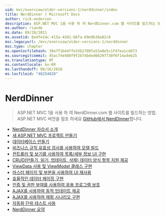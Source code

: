 ```yaml
---
uid: mvc/overview/older-versions-1/nerddinner/index
title: NerdDinner | Microsoft Docs
author: rick-anderson
description: ASP.NET MVC 1을 사용 하 여 NerdDinner.com 웹 사이트를 빌드하는 방법. ASP.NET MVC 3 버전의 경우 GitHub에서 nerddinner를 방문 합니다.
ms.author: riande
ms.date: 09/28/2011
ms.assetid: 6edfe14c-415a-4281-b6fa-69e9b38a82c8
msc.legacyurl: /mvc/overview/older-versions-1/nerddinner
msc.type: chapter
ms.openlocfilehash: 39a7f1b44ffe33b27097a53a8e5c1f47ea1cdd73
ms.sourcegitcommit: 45ac74e400f9f2b7dbded66297730f6f14a4eb25
ms.translationtype: MT
ms.contentlocale: ko-KR
ms.lasthandoff: 08/16/2018
ms.locfileid: "48254828"
---
```

<a name="nerddinner"></a>NerdDinner
====================
> ASP.NET MVC 1을 사용 하 여 NerdDinner.com 웹 사이트를 빌드하는 방법. ASP.NET MVC 버전을 참조 하세요 [GitHub에서 NerdDinner](https://github.com/AspNetMVPSamples/NerdDinner)합니다.


- [NerdDinner 자습서 소개](introducing-the-nerddinner-tutorial.md)
- [새 ASP.NET MVC 프로젝트 만들기](create-a-new-aspnet-mvc-project.md)
- [데이터베이스 만들기](create-a-database.md)
- [비즈니스 규칙 유효성 검사를 사용하여 모델 빌드](build-a-model-with-business-rule-validations.md)
- [컨트롤러 및 보기를 사용하여 목록/세부 정보 UI 구현](use-controllers-and-views-to-implement-a-listingdetails-ui.md)
- [CRUD(만들기, 읽기, 업데이트, 삭제) 데이터 양식 항목 지원 제공](provide-crud-create-read-update-delete-data-form-entry-support.md)
- [ViewData 사용 및 ViewModel 클래스 구현](use-viewdata-and-implement-viewmodel-classes.md)
- [마스터 페이지 및 부분을 사용하여 UI 재사용](re-use-ui-using-master-pages-and-partials.md)
- [효율적인 데이터 페이징 구현](implement-efficient-data-paging.md)
- [인증 및 권한 부여를 사용하여 응용 프로그램 보호](secure-applications-using-authentication-and-authorization.md)
- [AJAX를 사용하여 동적 업데이트 제공](use-ajax-to-deliver-dynamic-updates.md)
- [AJAX를 사용하여 매핑 시나리오 구현](use-ajax-to-implement-mapping-scenarios.md)
- [자동화 단위 테스트 사용](enable-automated-unit-testing.md)
- [NerdDinner 요약](nerddinner-wrap-up.md)
